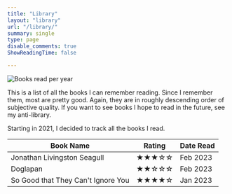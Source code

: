 ```yaml
---
title: "Library"
layout: "library"
url: "/library/"
summary: single
type: page
disable_comments: true
ShowReadingTime: false

---
```



![Books read per year](/images/books_read_per_year.png)


This is a list of all the books I can remember reading. Since I remember them, most are pretty good. Again, they are in roughly descending order of subjective quality. If you want to see books I hope to read in the future, see my anti-library.

Starting in 2021, I decided to track all the books I read. 






| Book Name |  Rating | Date Read |
| ---------|-------|-----------|
| Jonathan Livingston Seagull     |  ★★★☆☆ | Feb 2023  |
| Doglapan    | ★★☆☆☆ | Feb 2023  |
| So Good that They Can't Ignore You     | ★★★★☆ | Jan 2023  |



